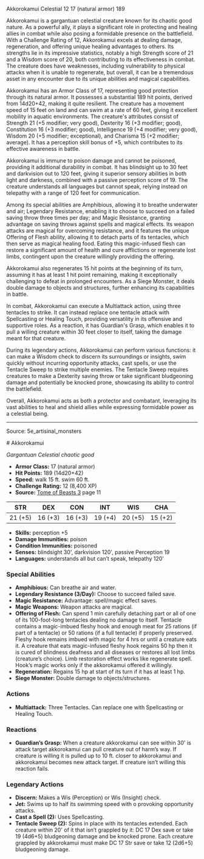 <MonsterName/>Akkorokamui</MonsterName>
<CreatureType/>Celestial</CreatureType>
<CR/>12</CR>
<AC/>17 (natural armor)</AC>
<HP/>189</HP>
<summary>Akkorokamui is a gargantuan celestial creature known for its chaotic good nature. As a powerful ally, it plays a significant role in protecting and healing allies in combat while also posing a formidable presence on the battlefield. With a Challenge Rating of 12, Akkorokamui excels at dealing damage, regeneration, and offering unique healing advantages to others. Its strengths lie in its impressive statistics, notably a high Strength score of 21 and a Wisdom score of 20, both contributing to its effectiveness in combat. The creature does have weaknesses, including vulnerability to physical attacks when it is unable to regenerate, but overall, it can be a tremendous asset in any encounter due to its unique abilities and magical capabilities.</summary>

<detail>

Akkorokamui has an Armor Class of 17, representing good protection through its natural armor. It possesses a substantial 189 hit points, derived from 14d20+42, making it quite resilient. The creature has a movement speed of 15 feet on land and can swim at a rate of 60 feet, giving it excellent mobility in aquatic environments. The creature's attributes consist of Strength 21 (+5 modifier; very good), Dexterity 16 (+3 modifier; good), Constitution 16 (+3 modifier; good), Intelligence 19 (+4 modifier; very good), Wisdom 20 (+5 modifier; exceptional), and Charisma 15 (+2 modifier; average). It has a perception skill bonus of +5, which contributes to its effective awareness in battle.

Akkorokamui is immune to poison damage and cannot be poisoned, providing it additional durability in combat. It has blindsight up to 30 feet and darkvision out to 120 feet, giving it superior sensory abilities in both light and darkness, combined with a passive perception score of 19. The creature understands all languages but cannot speak, relying instead on telepathy with a range of 120 feet for communication.

Among its special abilities are Amphibious, allowing it to breathe underwater and air; Legendary Resistance, enabling it to choose to succeed on a failed saving throw three times per day; and Magic Resistance, granting advantage on saving throws against spells and magical effects. Its weapon attacks are magical for overcoming resistance, and it features the unique Offering of Flesh ability, allowing it to detach parts of its tentacles, which then serve as magical healing food. Eating this magic-infused flesh can restore a significant amount of health and cure afflictions or regenerate lost limbs, contingent upon the creature willingly providing the offering.

Akkorokamui also regenerates 15 hit points at the beginning of its turn, assuming it has at least 1 hit point remaining, making it exceptionally challenging to defeat in prolonged encounters. As a Siege Monster, it deals double damage to objects and structures, further enhancing its capabilities in battle.

In combat, Akkorokamui can execute a Multiattack action, using three tentacles to strike. It can instead replace one tentacle attack with Spellcasting or Healing Touch, providing versatility in its offensive and supportive roles. As a reaction, it has Guardian's Grasp, which enables it to pull a willing creature within 30 feet closer to itself, taking the damage meant for that creature.

During its legendary actions, Akkorokamui can perform various functions: it can make a Wisdom check to discern its surroundings or insights, swim quickly without incurring opportunity attacks, cast spells, or use the Tentacle Sweep to strike multiple enemies. The Tentacle Sweep requires creatures to make a Dexterity saving throw or take significant bludgeoning damage and potentially be knocked prone, showcasing its ability to control the battlefield.

Overall, Akkorokamui acts as both a protector and combatant, leveraging its vast abilities to heal and shield allies while expressing formidable power as a celestial being.</detail>



---

Source: 5e_artisinal_monsters

<statblock>
# Akkorokamui

*Gargantuan* *Celestial* *chaotic good*

- **Armor Class:** 17 (natural armor)
- **Hit Points:** 189 (14d20+42)
- **Speed:** walk 15 ft. swim 60 ft.
- **Challenge Rating:** 12 (8,400 XP)
- **Source:** [Tome of Beasts 3](https://koboldpress.com/kpstore/product/tome-of-beasts-3-for-5th-edition/) page 11

| STR | DEX | CON | INT | WIS | CHA |
| --- | --- | --- | --- | --- | --- |
| 21 (+5) | 16 (+3) | 16 (+3) | 19 (+4) | 20 (+5) | 15 (+2) |

- **Skills:** perception +5
- **Damage Immunities:** poison
- **Condition Immunities:** poisoned
- **Senses:** blindsight 30', darkvision 120', passive Perception 19
- **Languages:** understands all but can’t speak, telepathy 120'

### Special Abilities

- **Amphibious:** Can breathe air and water.
- **Legendary Resistance (3/Day):** Choose to succeed failed save.
- **Magic Resistance:** Advantage: spell/magic effect saves.
- **Magic Weapons:** Weapon attacks are magical.
- **Offering of Flesh:** Can spend 1 min carefully detaching part or all of one of its 100-foot-long tentacles dealing no damage to itself. Tentacle contains a magic-imbued fleshy hook and enough meat for 25 rations (if part of a tentacle) or 50 rations (if a full tentacle) if properly preserved. Fleshy hook remains imbued with magic for 4 hrs or until a creature eats it. A creature that eats magic-infused fleshy hook regains 50 hp then it is cured of blindness deafness and all diseases or restores all lost limbs (creature’s choice). Limb restoration effect works like regenerate spell. Hook’s magic works only if the akkorokamui offered it willingly.
- **Regeneration:** Regains 15 hp at start of its turn if it has at least 1 hp.
- **Siege Monster:** Double damage to objects/structures.

### Actions

- **Multiattack:** Three Tentacles. Can replace one with Spellcasting or Healing Touch.

### Reactions

- **Guardian’s Grasp:** When a creature akkorokamui can see within 30' is attack target akkorokamui can pull creature out of harm’s way. If creature is willing it is pulled up to 10 ft. closer to akkorokamui and akkorokamui becomes new attack target. If creature isn’t willing this reaction fails.



### Legendary Actions

- **Discern:** Makes a Wis (Perception) or Wis (Insight) check.
- **Jet:** Swims up to half its swimming speed with o provoking opportunity attacks.
- **Cast a Spell (2):** Uses Spellcasting.
- **Tentacle Sweep (2):** Spins in place with its tentacles extended. Each creature within 20' of it that isn’t grappled by it: DC 17 Dex save or take 19 (4d6+5) bludgeoning damage and be knocked prone. Each creature grappled by akkorokamui must make DC 17 Str save or take 12 (2d6+5) bludgeoning damage.
</statblock>


